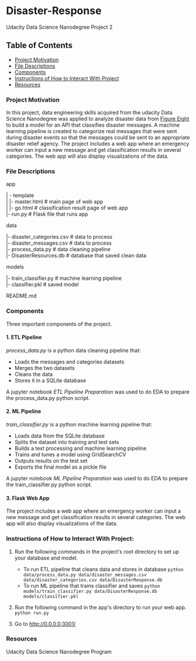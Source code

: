 # Disaster-Response
Udacity Data Science Nanodegree Project 2

## Table of Contents
 * [Project Motivation](#project-motivation)
 * [File Descriptions](#file-descriptions)
 * [Components](#components)
 * [Instructions of How to Interact With Project](#instructions-of-how-to-interact-with-project)
 * [Resources](#resources)
 
### Project Motivation
In this project, data engineering skills acquired from the udacity Data Science Nanodegree was applied to analyze disaster data from [Figure Eight](https://appen.com/) to build a model for an API that classifies disaster messages. A machine learning pipeline is created to categorize real messages that were sent during disaster events so that the messages could be sent to an appropriate disaster relief agency. The project includes a web app where an emergency worker can input a new message and get classification results in several categories. The web app will also display visualizations of the data.

### File Descriptions
app    

| - template    
| |- master.html # main page of web app    
| |- go.html # classification result page of web app    
|- run.py # Flask file that runs app    


data    

|- disaster_categories.csv # data to process    
|- disaster_messages.csv # data to process    
|- process_data.py # data cleaning pipeline    
|- DisasterResources.db # database that saved clean data  


models   

|- train_classifier.py # machine learning pipeline     
|- classifier.pkl # saved model     


README.md    

### Components
Three important components of the project. 

#### 1. ETL Pipeline
*process_data.py* is a python data cleaning pipeline that:

 * Loads the messages and categories datasets
 * Merges the two datasets
 * Cleans the data
 * Stores it in a SQLite database
 
A jupyter notebook *ETL Pipeline Preparation* was used to do EDA to prepare the process_data.py python script. 
 
#### 2. ML Pipeline
*train_classifier.py* is a python machine learning pipeline that:

 * Loads data from the SQLite database
 * Splits the dataset into training and test sets
 * Builds a text processing and machine learning pipeline
 * Trains and tunes a model using GridSearchCV
 * Outputs results on the test set
 * Exports the final model as a pickle file
 
A jupyter notebook *ML Pipeline Preparation* was used to do EDA to prepare the train_classifier.py python script. 

#### 3. Flask Web App
The project includes a web app where an emergency worker can input a new message and get classification results in several categories. The web app will also display visualizations of the data.

### Instructions of How to Interact With Project:
1. Run the following commands in the project's root directory to set up your database and model.

    - To run ETL pipeline that cleans data and stores in database
        `python data/process_data.py data/disaster_messages.csv data/disaster_categories.csv data/DisasterResponse.db`
    - To run ML pipeline that trains classifier and saves
        `python models/train_classifier.py data/DisasterResponse.db models/classifier.pkl`

2. Run the following command in the app's directory to run your web app.
    `python run.py`

3. Go to http://0.0.0.0:3001/

### Resources
Udacity Data Science Nanodegree Program
